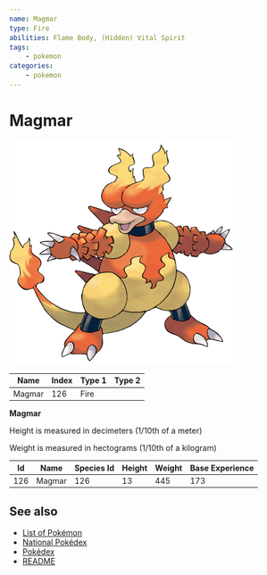 ```yaml
---
name: Magmar
type: Fire
abilities: Flame Body, (Hidden) Vital Spirit
tags:
    - pokemon
categories:
    - pokemon
---
```


# Magmar


![Magmar](images/126.png)

| **Name** | **Index** | **Type 1** | **Type 2** |
|----|----|----|----|
| Magmar | 126 | Fire  |  |

**Magmar** 


Height is measured in decimeters (1/10th of a meter)

Weight is measured in hectograms (1/10th of a kilogram)

| **Id** | **Name** | **Species Id** | **Height** | **Weight** | **Base Experience** |
|--------|----------|----------------|------------|------------|---------------------|
| 126 | Magmar | 126 | 13 | 445 | 173 |


## See also

- [List of Pokémon](../pokemon.md)
- [National Pokédex](../national_pokedex.md)
- [Pokédex](../pokedex.md)
- [README](../README.md)
